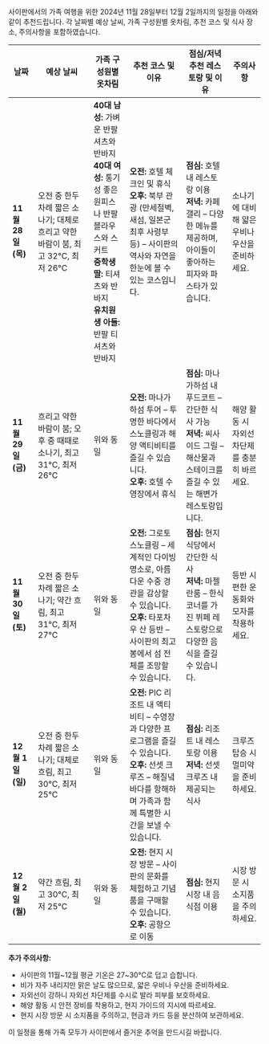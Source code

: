 사이판에서의 가족 여행을 위한 2024년 11월 28일부터 12월 2일까지의 일정을 아래와 같이 추천드립니다. 각 날짜별 예상 날씨, 가족 구성원별 옷차림, 추천 코스 및 식사 장소, 주의사항을 포함하였습니다.

| 날짜 | 예상 날씨 | 가족 구성원별 옷차림 | 추천 코스 및 이유 | 점심/저녁 추천 레스토랑 및 이유 | 주의사항 |
|---|---|---|---|---|---|
| **11월 28일 (목)** | 오전 중 한두 차례 짧은 소나기; 대체로 흐리고 약한 바람이 붐, 최고 32°C, 최저 26°C | **40대 남성:** 가벼운 반팔 셔츠와 반바지<br>**40대 여성:** 통기성 좋은 원피스나 반팔 블라우스와 스커트<br>**중학생 딸:** 티셔츠와 반바지<br>**유치원생 아들:** 반팔 티셔츠와 반바지 | **오전:** 호텔 체크인 및 휴식<br>**오후:** 북부 관광 (만세절벽, 새섬, 일본군 최후 사령부 등) – 사이판의 역사와 자연을 한눈에 볼 수 있는 코스입니다.  | **점심:** 호텔 내 레스토랑 이용<br>**저녁:** 카페 갤리 – 다양한 메뉴를 제공하며, 아이들이 좋아하는 피자와 파스타가 있습니다.  | 소나기에 대비해 얇은 우비나 우산을 준비하세요. |
| **11월 29일 (금)** | 흐리고 약한 바람이 붐; 오후 중 때때로 소나기, 최고 31°C, 최저 26°C | 위와 동일 | **오전:** 마나가하섬 투어 – 투명한 바다에서 스노클링과 해양 액티비티를 즐길 수 있습니다. <br>**오후:** 호텔 수영장에서 휴식 | **점심:** 마나가하섬 내 푸드코트 – 간단한 식사 가능<br>**저녁:** 씨사이드 그릴 – 해산물과 스테이크를 즐길 수 있는 해변가 레스토랑입니다.  | 해양 활동 시 자외선 차단제를 충분히 바르세요. |
| **11월 30일 (토)** | 오전 중 한두 차례 짧은 소나기; 약간 흐림, 최고 31°C, 최저 27°C | 위와 동일 | **오전:** 그로토 스노클링 – 세계적인 다이빙 명소로, 아름다운 수중 경관을 감상할 수 있습니다. <br>**오후:** 타포차우 산 등반 – 사이판의 최고봉에서 섬 전체를 조망할 수 있습니다. | **점심:** 현지 식당에서 간단한 식사<br>**저녁:** 마젤란룸 – 한식 코너를 가진 뷔페 레스토랑으로 다양한 음식을 즐길 수 있습니다.  | 등반 시 편한 운동화와 모자를 착용하세요. |
| **12월 1일 (일)** | 오전 중 한두 차례 짧은 소나기; 대체로 흐림, 최고 30°C, 최저 25°C | 위와 동일 | **오전:** PIC 리조트 내 액티비티 – 수영장과 다양한 프로그램을 즐길 수 있습니다. <br>**오후:** 선셋 크루즈 – 해질녘 바다를 항해하며 가족과 함께 특별한 시간을 보낼 수 있습니다.  | **점심:** 리조트 내 레스토랑 이용<br>**저녁:** 선셋 크루즈 내 제공되는 식사 | 크루즈 탑승 시 멀미약을 준비하세요. |
| **12월 2일 (월)** | 약간 흐림, 최고 30°C, 최저 25°C | 위와 동일 | **오전:** 현지 시장 방문 – 사이판의 문화를 체험하고 기념품을 구매할 수 있습니다. <br>**오후:** 공항으로 이동 | **점심:** 현지 시장 내 음식점 이용 | 시장 방문 시 소지품을 주의하세요. |

**추가 주의사항:**

- 사이판의 11월~12월 평균 기온은 27~30°C로 덥고 습합니다. 
- 비가 자주 내리지만 맑은 날도 많으므로, 얇은 우비나 우산을 준비하세요.
- 자외선이 강하니 자외선 차단제를 수시로 발라 피부를 보호하세요.
- 해양 활동 시 안전 장비를 착용하고, 현지 가이드의 지시에 따르세요.
- 현지 시장 방문 시 소지품을 주의하고, 현금과 카드 등을 분산하여 보관하세요.

이 일정을 통해 가족 모두가 사이판에서 즐거운 추억을 만드시길 바랍니다. 

